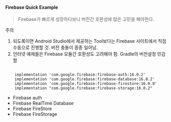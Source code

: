 #### Firebase Quick Example
> Firebase가 빠르게 성장하다보니 버전간 호환성에 많은 고민을 해야한다.

주의
1. 되도록이면 Android Studio에서 제공하는 Tool보다는 Firebase 사이트에서 직접 수동으로 진행할 것. 버전 충돌이 종종 일어남.
2. 인터넷 예제들은 Firebase 모듈간 호환성도 고려해야 함. Gradle의 버전설정 민감함

~~~

    implementation 'com.google.firebase:firebase-auth:16.0.2'
    implementation 'com.google.firebase:firebase-database:16.0.2'
    implementation 'com.google.firebase:firebase-firestore:16.0.0'
    implementation "com.google.firebase:firebase-storage:16.0.2"

~~~

- Firebase auth
- Firebase RealTime Database
- Firebase FireStore
- Firebase FireStorage


